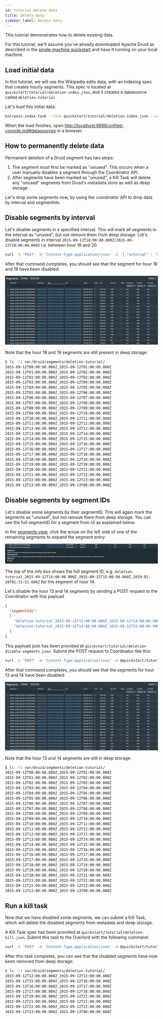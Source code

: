 ```yaml
---
id: tutorial-delete-data
title: Delete data
sidebar_label: Delete data
---
```


<!--
  ~ Licensed to the Apache Software Foundation (ASF) under one
  ~ or more contributor license agreements.  See the NOTICE file
  ~ distributed with this work for additional information
  ~ regarding copyright ownership.  The ASF licenses this file
  ~ to you under the Apache License, Version 2.0 (the
  ~ "License"); you may not use this file except in compliance
  ~ with the License.  You may obtain a copy of the License at
  ~
  ~   http://www.apache.org/licenses/LICENSE-2.0
  ~
  ~ Unless required by applicable law or agreed to in writing,
  ~ software distributed under the License is distributed on an
  ~ "AS IS" BASIS, WITHOUT WARRANTIES OR CONDITIONS OF ANY
  ~ KIND, either express or implied.  See the License for the
  ~ specific language governing permissions and limitations
  ~ under the License.
  -->


This tutorial demonstrates how to delete existing data.

For this tutorial, we'll assume you've already downloaded Apache Druid as described in
the [single-machine quickstart](index.md) and have it running on your local machine.

## Load initial data

In this tutorial, we will use the Wikipedia edits data, with an indexing spec that creates hourly segments. This spec is located at `quickstart/tutorial/deletion-index.json`, and it creates a datasource called `deletion-tutorial`.

Let's load this initial data:

```bash
bin/post-index-task --file quickstart/tutorial/deletion-index.json --url http://localhost:8081
```

When the load finishes, open [http://localhost:8888/unified-console.md#datasources](http://localhost:8888/unified-console.html#datasources) in a browser.

## How to permanently delete data

Permanent deletion of a Druid segment has two steps:

1. The segment must first be marked as "unused". This occurs when a user manually disables a segment through the Coordinator API.
2. After segments have been marked as "unused", a Kill Task will delete any "unused" segments from Druid's metadata store as well as deep storage.

Let's drop some segments now, by using the coordinator API to drop data by interval and segmentIds.

## Disable segments by interval

Let's disable segments in a specified interval. This will mark all segments in the interval as "unused", but not remove them from deep storage.
Let's disable segments in interval `2015-09-12T18:00:00.000Z/2015-09-12T20:00:00.000Z` i.e. between hour 18 and 20.

```bash
curl -X 'POST' -H 'Content-Type:application/json' -d '{ "interval" : "2015-09-12T18:00:00.000Z/2015-09-12T20:00:00.000Z" }' http://localhost:8081/druid/coordinator/v1/datasources/deletion-tutorial/markUnused
```

After that command completes, you should see that the segment for hour 18 and 19 have been disabled:

![Segments 2](../assets/tutorial-deletion-02.png "Segments 2")

Note that the hour 18 and 19 segments are still present in deep storage:

```bash
$ ls -l1 var/druid/segments/deletion-tutorial/
2015-09-12T00:00:00.000Z_2015-09-12T01:00:00.000Z
2015-09-12T01:00:00.000Z_2015-09-12T02:00:00.000Z
2015-09-12T02:00:00.000Z_2015-09-12T03:00:00.000Z
2015-09-12T03:00:00.000Z_2015-09-12T04:00:00.000Z
2015-09-12T04:00:00.000Z_2015-09-12T05:00:00.000Z
2015-09-12T05:00:00.000Z_2015-09-12T06:00:00.000Z
2015-09-12T06:00:00.000Z_2015-09-12T07:00:00.000Z
2015-09-12T07:00:00.000Z_2015-09-12T08:00:00.000Z
2015-09-12T08:00:00.000Z_2015-09-12T09:00:00.000Z
2015-09-12T09:00:00.000Z_2015-09-12T10:00:00.000Z
2015-09-12T10:00:00.000Z_2015-09-12T11:00:00.000Z
2015-09-12T11:00:00.000Z_2015-09-12T12:00:00.000Z
2015-09-12T12:00:00.000Z_2015-09-12T13:00:00.000Z
2015-09-12T13:00:00.000Z_2015-09-12T14:00:00.000Z
2015-09-12T14:00:00.000Z_2015-09-12T15:00:00.000Z
2015-09-12T15:00:00.000Z_2015-09-12T16:00:00.000Z
2015-09-12T16:00:00.000Z_2015-09-12T17:00:00.000Z
2015-09-12T17:00:00.000Z_2015-09-12T18:00:00.000Z
2015-09-12T18:00:00.000Z_2015-09-12T19:00:00.000Z
2015-09-12T19:00:00.000Z_2015-09-12T20:00:00.000Z
2015-09-12T20:00:00.000Z_2015-09-12T21:00:00.000Z
2015-09-12T21:00:00.000Z_2015-09-12T22:00:00.000Z
2015-09-12T22:00:00.000Z_2015-09-12T23:00:00.000Z
2015-09-12T23:00:00.000Z_2015-09-13T00:00:00.000Z
```

## Disable segments by segment IDs

Let's disable some segments by their segmentID. This will again mark the segments as "unused", but not remove them from deep storage. You can see the full segmentID for a segment from UI as explained below.

In the [segments view](http://localhost:8888/unified-console.html#segments), click the arrow on the left side of one of the remaining segments to expand the segment entry:

![Segments](../assets/tutorial-deletion-01.png "Segments")

The top of the info box shows the full segment ID, e.g. `deletion-tutorial_2015-09-12T14:00:00.000Z_2015-09-12T15:00:00.000Z_2019-02-28T01:11:51.606Z` for the segment of hour 14.

Let's disable the hour 13 and 14 segments by sending a POST request to the Coordinator with this payload

```json
{
  "segmentIds":
  [
    "deletion-tutorial_2015-09-12T13:00:00.000Z_2015-09-12T14:00:00.000Z_2019-05-01T17:38:46.961Z",
    "deletion-tutorial_2015-09-12T14:00:00.000Z_2015-09-12T15:00:00.000Z_2019-05-01T17:38:46.961Z"
  ]
}
```

This payload json has been provided at `quickstart/tutorial/deletion-disable-segments.json`. Submit the POST request to Coordinator like this:

```bash
curl -X 'POST' -H 'Content-Type:application/json' -d @quickstart/tutorial/deletion-disable-segments.json http://localhost:8081/druid/coordinator/v1/datasources/deletion-tutorial/markUnused
```

After that command completes, you should see that the segments for hour 13 and 14 have been disabled:

![Segments 3](../assets/tutorial-deletion-03.png "Segments 3")

Note that the hour 13 and 14 segments are still in deep storage:

```bash
$ ls -l1 var/druid/segments/deletion-tutorial/
2015-09-12T00:00:00.000Z_2015-09-12T01:00:00.000Z
2015-09-12T01:00:00.000Z_2015-09-12T02:00:00.000Z
2015-09-12T02:00:00.000Z_2015-09-12T03:00:00.000Z
2015-09-12T03:00:00.000Z_2015-09-12T04:00:00.000Z
2015-09-12T04:00:00.000Z_2015-09-12T05:00:00.000Z
2015-09-12T05:00:00.000Z_2015-09-12T06:00:00.000Z
2015-09-12T06:00:00.000Z_2015-09-12T07:00:00.000Z
2015-09-12T07:00:00.000Z_2015-09-12T08:00:00.000Z
2015-09-12T08:00:00.000Z_2015-09-12T09:00:00.000Z
2015-09-12T09:00:00.000Z_2015-09-12T10:00:00.000Z
2015-09-12T10:00:00.000Z_2015-09-12T11:00:00.000Z
2015-09-12T11:00:00.000Z_2015-09-12T12:00:00.000Z
2015-09-12T12:00:00.000Z_2015-09-12T13:00:00.000Z
2015-09-12T13:00:00.000Z_2015-09-12T14:00:00.000Z
2015-09-12T14:00:00.000Z_2015-09-12T15:00:00.000Z
2015-09-12T15:00:00.000Z_2015-09-12T16:00:00.000Z
2015-09-12T16:00:00.000Z_2015-09-12T17:00:00.000Z
2015-09-12T17:00:00.000Z_2015-09-12T18:00:00.000Z
2015-09-12T18:00:00.000Z_2015-09-12T19:00:00.000Z
2015-09-12T19:00:00.000Z_2015-09-12T20:00:00.000Z
2015-09-12T20:00:00.000Z_2015-09-12T21:00:00.000Z
2015-09-12T21:00:00.000Z_2015-09-12T22:00:00.000Z
2015-09-12T22:00:00.000Z_2015-09-12T23:00:00.000Z
2015-09-12T23:00:00.000Z_2015-09-13T00:00:00.000Z
```

## Run a kill task

Now that we have disabled some segments, we can submit a Kill Task, which will delete the disabled segments from metadata and deep storage.

A Kill Task spec has been provided at `quickstart/tutorial/deletion-kill.json`. Submit this task to the Overlord with the following command:

```bash
curl -X 'POST' -H 'Content-Type:application/json' -d @quickstart/tutorial/deletion-kill.json http://localhost:8081/druid/indexer/v1/task
```

After this task completes, you can see that the disabled segments have now been removed from deep storage:

```bash
$ ls -l1 var/druid/segments/deletion-tutorial/
2015-09-12T12:00:00.000Z_2015-09-12T13:00:00.000Z
2015-09-12T15:00:00.000Z_2015-09-12T16:00:00.000Z
2015-09-12T16:00:00.000Z_2015-09-12T17:00:00.000Z
2015-09-12T17:00:00.000Z_2015-09-12T18:00:00.000Z
2015-09-12T20:00:00.000Z_2015-09-12T21:00:00.000Z
2015-09-12T21:00:00.000Z_2015-09-12T22:00:00.000Z
2015-09-12T22:00:00.000Z_2015-09-12T23:00:00.000Z
2015-09-12T23:00:00.000Z_2015-09-13T00:00:00.000Z
```
